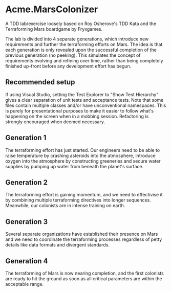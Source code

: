 # Acme.MarsColonizer
A TDD lab/exercise loosely based on Roy Osherove's TDD Kata and the Terraforming Mars boardgame by Fryxgames.

The lab is divided into 4 separate generations, which introduce new requirements and further the terraforming efforts on Mars. The idea is that each generation is only revealed upon the successful completion of the previous generation (no peeking). This simulates the concept of requirements evolving and refining over time, rather than being completely finished up-front before any development effort has begun.

## Recommended setup
If using Visual Studio, setting the Test Explorer to "Show Test Hierarchy" gives a clear separation of unit tests and acceptance tests.
Note that some files contain multiple classes and/or have unconventional namespaces. This is purely for presentational purposes to make it easier to follow what's happening on the screen when in a mobbing session. Refactoring is strongly encouraged when deemed necessary.

## Generation 1
The terraforming effort has just started. Our engineers need to be able to raise temperature by crashing asteroids into the atmosphere, introduce oxygen into the atmosphere by constructing greeneries and secure water supplies by pumping up water from beneath the planet's surface.

## Generation 2
The terraforming effort is gaining momentum, and we need to effectivise it by combining multiple terraforming directives into longer sequences. Meanwhile, our colonists are in intense training on earth.

## Generation 3
Several separate organizations have established their presence on Mars and we need to coordinate the terraforming processes regardless of petty details like data formats and divergent standards.

## Generation 4
The terraforming of Mars is now nearing completion, and the first colonists are ready to hit the ground as soon as all critical parameters are within the acceptable range.
